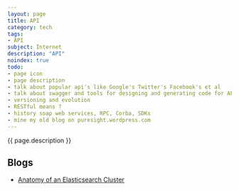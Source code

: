 ```yaml
---
layout: page
title: API
category: tech
tags:
- API
subject: Internet
description: "API"
noindex: true
todo:
- page icon
- page description
- talk about popular api's like Google's Twitter's Facebook's et al
- talk about swagger and tools for designing and generating code for API's
- versioning and evolution
- RESTful means ?
- history soap web services, RPC, Corba, SDKs
- mine my old blog on puresight.wordpress.com
---
```


{{ page.description }}

Blogs
-----
* [Anatomy of an Elasticsearch Cluster](http://insightdataengineering.com/blog/elasticsearch-crud/)
